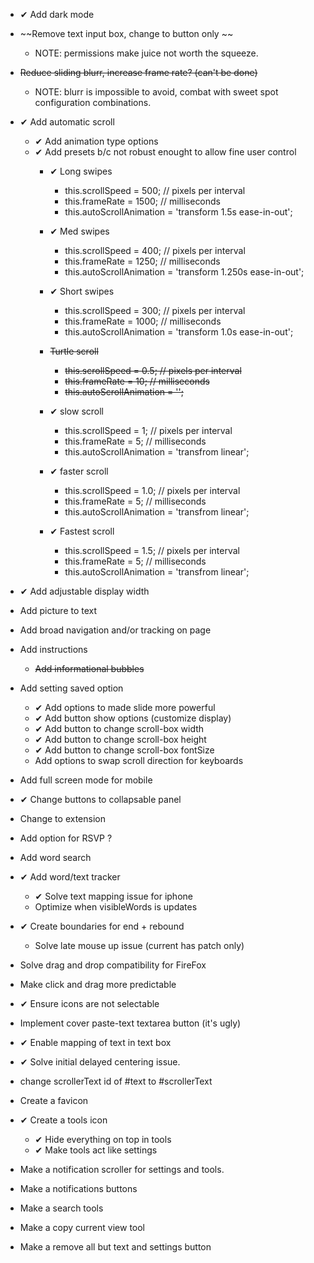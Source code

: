 - ✔ Add dark mode
- ~~Remove text input box, change to button only ~~
    - NOTE: permissions make juice not worth the squeeze.
- ~~Reduce sliding blurr, increase frame rate? (can't be done)~~
    - NOTE: blurr is impossible to avoid, combat with sweet 
            spot configuration combinations.
- ✔ Add automatic scroll
    - ✔ Add animation type options
    - ✔ Add presets b/c not robust enought to allow fine user control
        - ✔ Long swipes 
            - this.scrollSpeed = 500; // pixels per interval
            - this.frameRate = 1500; // milliseconds
            - this.autoScrollAnimation = 'transform 1.5s ease-in-out';

        - ✔ Med swipes
            - this.scrollSpeed = 400; // pixels per interval
            - this.frameRate = 1250; // milliseconds
            - this.autoScrollAnimation = 'transform 1.250s ease-in-out';

        - ✔ Short swipes
            - this.scrollSpeed = 300; // pixels per interval
            - this.frameRate = 1000; // milliseconds
            - this.autoScrollAnimation = 'transform 1.0s ease-in-out';

        -  ~~Turtle scroll~~
            - ~~this.scrollSpeed = 0.5; // pixels per interval~~
            - ~~this.frameRate = 10; // milliseconds~~
            - ~~this.autoScrollAnimation = '';~~

        - ✔ slow scroll
            - this.scrollSpeed = 1; // pixels per interval
            - this.frameRate = 5; // milliseconds
            - this.autoScrollAnimation = 'transfrom linear';

        - ✔ faster scroll
            - this.scrollSpeed = 1.0; // pixels per interval
            - this.frameRate = 5; // milliseconds
            - this.autoScrollAnimation = 'transfrom linear';

        - ✔ Fastest scroll
            - this.scrollSpeed = 1.5; // pixels per interval
            - this.frameRate = 5; // milliseconds
            - this.autoScrollAnimation = 'transfrom linear';

- ✔ Add adjustable display width
- Add picture to text
- Add broad navigation and/or tracking on page
- Add instructions
    - ~~Add informational bubbles~~
- Add setting saved option
    - ✔ Add options to made slide more powerful
    - ✔ Add button show options (customize display)
    - ✔ Add button to change scroll-box width 
    - ✔ Add button to change scroll-box height 
    - ✔ Add button to change scroll-box fontSize 
    - Add options to swap scroll direction for keyboards
- Add full screen mode for mobile
- ✔ Change buttons to collapsable panel
- Change to extension
- Add option for RSVP ?
- Add word search
- ✔ Add word/text tracker 
    - ✔ Solve text mapping issue for iphone
    - Optimize when visibleWords is updates
- ✔ Create boundaries for end + rebound
    - Solve late mouse up issue (current has patch only)
- Solve drag and drop compatibility for FireFox
- Make click and drag more predictable
- ✔ Ensure icons are not selectable 
- Implement cover paste-text textarea button (it's ugly)
- ✔ Enable mapping of text in text box
- ✔ Solve initial delayed centering issue.
- change scrollerText id of #text to #scrollerText
- Create a favicon
- ✔ Create a tools icon
    - ✔ Hide everything on top in tools
    - ✔ Make tools act like settings
- Make a notification scroller for settings and tools.
- Make a notifications buttons
- Make a search tools
- Make a copy current view tool
- Make a remove all but text and settings button